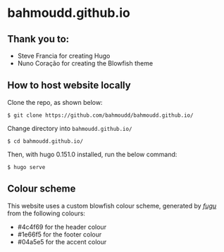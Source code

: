 # bahmoudd.github.io

## Thank you to:

* Steve Francia for creating Hugo
* Nuno Coração for creating the Blowfish theme

## How to host website locally

Clone the repo, as shown below:
```
$ git clone https://github.com/bahmoudd/bahmoudd.github.io/
```

Change directory into `bahmoudd.github.io/`
```
$ cd bahmoudd.github.io/
```

Then, with hugo 0.151.0 installed, run the below command:
```
$ hugo serve
```

## Colour scheme

This website uses a custom blowfish colour scheme, generated by [_fugu_](https://github.com/nunocoracao/fugu) from the following colours:
* #4c4f69 for the header colour 
* #1e66f5 for the footer colour
* #04a5e5 for the accent colour